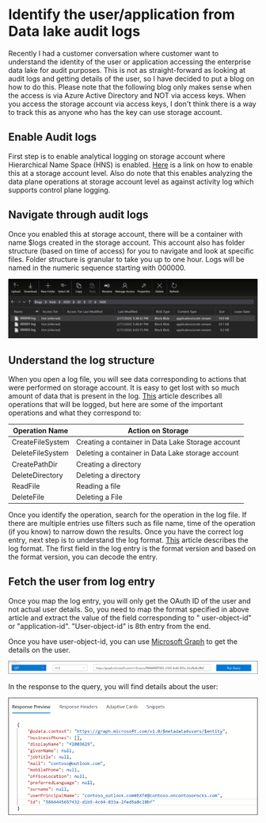 # Identify the user/application from Data lake audit logs
Recently I had a customer conversation where customer want to understand the identity of the user or application accessing the enterprise data lake for audit purposes. This is not as straight-forward as looking at audit logs and getting details of the user, so I have decided to put a blog on how to do this. Please note that the following blog only makes sense when the access is via Azure Active Directory and NOT via access keys. When you access the storage account via access keys, I don't think there is a way to track this as anyone who has the key can use storage account. 

## Enable Audit logs
First step is to enable analytical logging on storage account where Hierarchical Name Space (HNS) is enabled. [Here](https://docs.microsoft.com/azure/storage/common/storage-analytics-logging) is a link on how to enable this at a storage account level. Also do note that this enables analyzing the data plane operations at storage account level as against activity log which supports control plane logging. 

## Navigate through audit logs
Once you enabled this at storage account, there will be a container with name $logs created in the storage account. This account also has folder structure (based on time of access) for you to navigate and look at specific files. Folder structure is granular to take you up to one hour. Logs will be named in the numeric sequence starting with 000000. 

![Sample log directory structure](./Images/audit-logs-datalake/sample-log-structure.png)

## Understand the log structure
When you open a log file, you will see data corresponding to actions that were performed on storage account. It is easy to get lost with so much amount of data that is present in the log. [This](https://docs.microsoft.com/rest/api/storageservices/storage-analytics-logged-operations-and-status-messages#logged-operations) article describes all operations that will be logged, but here are some of the important operations and what they correspond to:

| Operation Name | Action on Storage |
| ----------- | --------| 
| CreateFileSystem | Creating a container in Data Lake Storage account |
| DeleteFileSystem | Deleting a container in Data Lake storage account |
| CreatePathDir | Creating a directory|
| DeleteDirectory | Deleting a directory |
| ReadFile | Reading a file |
| DeleteFile | Deleting a File |

Once you identify the operation, search for the operation in the log file. If there are multiple entries use filters such as file name, time of the operation (if you know) to narrow down the results. Once you have the correct log entry, next step is to understand the log format. [This](https://docs.microsoft.com/rest/api/storageservices/storage-analytics-log-format) article describes the log format. The first field in the log entry is the format version and based on the format version, you can decode the entry. 

## Fetch the user from log entry
Once you map the log entry, you will only get the OAuth ID of the user and not actual user details. So, you need to map the format specified in above article and extract the value of the field corresponding to " user-object-id" or "application-id". "User-object-id"  is 8th entry from the end. 

Once you have user-object-id, you can use [Microsoft Graph](https://developer.microsoft.com/graph/graph-explorer) to get the details on the user. 

![Graph query for user](./Images/audit-logs-datalake/graph-explorer-user-id.png)

In the response to the query, you will find details about the user:

![Graph query response for user](./Images/audit-logs-datalake/graph-user-details.png)








